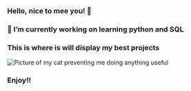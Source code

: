 ### Hello, nice to mee you! 👋
### 🔭 I’m currently working on learning python and SQL
### This is where is will display my best projects

<picture>
<https://github.com/JimVectis/pics/blob/main/cat%20in%20workspace.jpg>
<img alt = "Picture of my cat preventing me doing anything useful">
</picture>

### Enjoy!!


<!--
**JimVectis/JimVectis** is a ✨ _special_ ✨ repository because its `README.md` (this file) appears on your GitHub profile.

Here are some ideas to get you started:

- 🔭 I’m currently working on ...
- 🌱 I’m currently learning ...
- 👯 I’m looking to collaborate on ...
- 🤔 I’m looking for help with ...
- 💬 Ask me about ...
- 📫 How to reach me: ...
- 😄 Pronouns: ...
- ⚡ Fun fact: ...
-->
